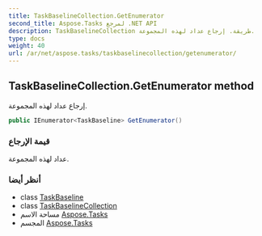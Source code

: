 ```yaml
---
title: TaskBaselineCollection.GetEnumerator
second_title: Aspose.Tasks لمرجع .NET API
description: TaskBaselineCollection طريقة. إرجاع عداد لهذه المجموعة.
type: docs
weight: 40
url: /ar/net/aspose.tasks/taskbaselinecollection/getenumerator/
---
```

## TaskBaselineCollection.GetEnumerator method

إرجاع عداد لهذه المجموعة.

```csharp
public IEnumerator<TaskBaseline> GetEnumerator()
```

### قيمة الإرجاع

عداد لهذه المجموعة.

### أنظر أيضا

* class [TaskBaseline](../../taskbaseline/)
* class [TaskBaselineCollection](../)
* مساحة الاسم [Aspose.Tasks](../../taskbaselinecollection/)
* المجسم [Aspose.Tasks](../../../)


